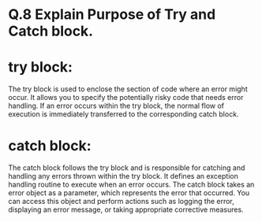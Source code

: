 # Q.8 Explain Purpose of Try and Catch block.

# try block: 
The try block is used to enclose the section of code where an error might occur. It allows you to specify the potentially risky code that needs error handling. If an error occurs within the try block, the normal flow of execution is immediately transferred to the corresponding catch block.

# catch block: 
The catch block follows the try block and is responsible for catching and handling any errors thrown within the try block. It defines an exception handling routine to execute when an error occurs. The catch block takes an error object as a parameter, which represents the error that occurred. You can access this object and perform actions such as logging the error, displaying an error message, or taking appropriate corrective measures.